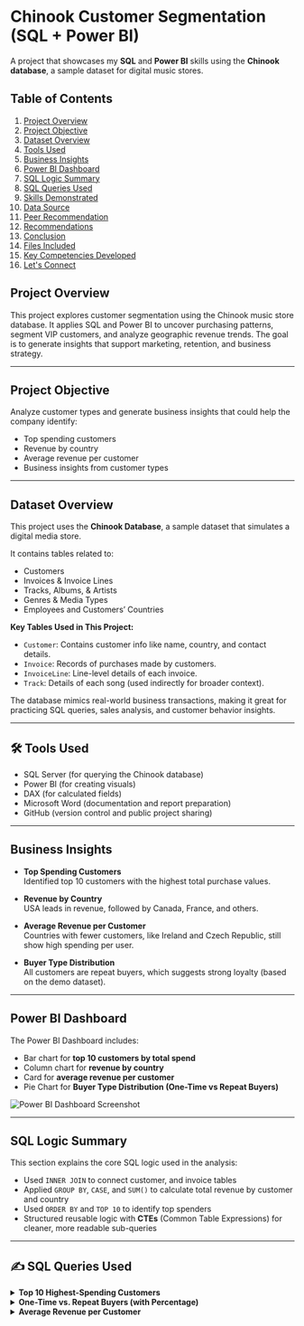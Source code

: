 # Chinook Customer Segmentation (SQL + Power BI)

A project that showcases my **SQL** and **Power BI** skills using the **Chinook database**, a sample dataset for digital music stores.

## Table of Contents

1. [Project Overview](#project-overview)  
2. [Project Objective](#project-objective)  
3. [Dataset Overview](#dataset-overview)  
4. [Tools Used](#-tools-used)  
5. [Business Insights](#business-insights)  
6. [Power BI Dashboard](#power-bi-dashboard)  
7. [SQL Logic Summary](#sql-logic-summary)  
8. [SQL Queries Used](#-sql-queries-used)  
9. [Skills Demonstrated](#skills-demonstrated)  
10. [Data Source](#data-source)  
11. [Peer Recommendation](#peer-recommendation)  
12. [Recommendations](#recommendations)  
13. [Conclusion](#conclusion)  
14. [Files Included](#files-included)  
15. [Key Competencies Developed](#key-competencies-developed)  
16. [Let's Connect](#lets-connect)



## Project Overview

This project explores customer segmentation using the Chinook music store database. It applies SQL and Power BI to uncover purchasing patterns, segment VIP customers, and analyze geographic revenue trends. The goal is to generate insights that support marketing, retention, and business strategy.


---

## Project Objective

Analyze customer types and generate business insights that could help the company identify:
- Top spending customers
- Revenue by country
- Average revenue per customer
- Business insights from customer types

---
## Dataset Overview

This project uses the **Chinook Database**, a sample dataset that simulates a digital media store.

It contains tables related to:
- Customers
- Invoices & Invoice Lines
- Tracks, Albums, & Artists
- Genres & Media Types
- Employees and Customers’ Countries

 **Key Tables Used in This Project:**
- `Customer`: Contains customer info like name, country, and contact details.
- `Invoice`: Records of purchases made by customers.
- `InvoiceLine`: Line-level details of each invoice.
- `Track`: Details of each song (used indirectly for broader context).

The database mimics real-world business transactions, making it great for practicing SQL queries, sales analysis, and customer behavior insights.

---

## 🛠 Tools Used
- SQL Server (for querying the Chinook database)
- Power BI (for creating visuals)
- DAX (for calculated fields)
- Microsoft Word (documentation and report preparation)
- GitHub (version control and public project sharing)

---

## Business Insights

-  **Top Spending Customers**  
  Identified top 10 customers with the highest total purchase values.

-  **Revenue by Country**  
  USA leads in revenue, followed by Canada, France, and others.

-  **Average Revenue per Customer**  
  Countries with fewer customers, like Ireland and Czech Republic, still show high spending per user.

-  **Buyer Type Distribution**  
  All customers are repeat buyers, which suggests strong loyalty (based on the demo dataset).

---

## Power BI Dashboard

The Power BI Dashboard includes:
- Bar chart for **top 10 customers by total spend**
- Column chart for **revenue by country**
- Card for **average revenue per customer**
- Pie Chart for **Buyer Type Distribution (One-Time vs Repeat Buyers)**


![Power BI Dashboard Screenshot](./PowerBI_Dashboard.png)

---

## SQL Logic Summary

This section explains the core SQL logic used in the analysis:

- Used `INNER JOIN` to connect customer, and invoice tables  
-  Applied `GROUP BY`, `CASE`, and `SUM()` to calculate total revenue by customer and country  
- Used `ORDER BY` and `TOP 10` to identify top spenders  
- Structured reusable logic with **CTEs** (Common Table Expressions) for cleaner, more readable sub-queries


---

## ✍️ SQL Queries Used

<details>
<summary><strong>Top 10 Highest-Spending Customers</strong></summary>

```sql
SELECT TOP 10 
    Customer.CustomerId,
    Customer.FirstName,
    Customer.LastName,
SUM(Invoice.Total) AS TotalSpent
FROM Customer
INNER JOIN Invoice ON Customer.CustomerId = Invoice.CustomerId
GROUP BY Customer.CustomerId, Customer.FirstName, Customer.LastName
ORDER BY TotalSpent DESC
```
</details>

 <details> 
 <summary><strong>One-Time vs. Repeat Buyers (with Percentage)</strong></summary>
```sql

WITH PurchaseCounts AS (
    SELECT Customer.CustomerId, 
           COUNT(*) AS InvoiceCount
    FROM Invoice
    INNER JOIN Customer ON Invoice.CustomerId = Customer.CustomerId
    GROUP BY Customer.CustomerId
),
CustomerType AS (
    SELECT 
        CASE 
            WHEN InvoiceCount = 1 THEN 'One-Time Buyer' 
            ELSE 'Repeat Buyer' 
        END AS BuyerType,
        COUNT(*) AS CountType
    FROM PurchaseCounts
    GROUP BY 
        CASE 
            WHEN InvoiceCount = 1 THEN 'One-Time Buyer' 
            ELSE 'Repeat Buyer' 
        END
)
SELECT 
    BuyerType,
    CountType,
    CAST(CountType * 100.0 / SUM(CountType) OVER () AS DECIMAL(5, 2)) AS Percentage
    FROM CustomerType
```
</details>

<details>
<summary><strong>Customers per Country + Revenue by Country</strong></summary>
```sql

SELECT 
    Customer.Country,
    COUNT(DISTINCT Customer.CustomerId) AS NumberOfCustomers,
    SUM(Invoice.Total) AS TotalRevenue
FROM Customer
INNER JOIN Invoice
ON
Customer.CustomerId = Invoice.CustomerId
GROUP BY Customer.Country
ORDER BY TotalRevenue DESC
```
</details>

<details>
<summary><strong>Average Revenue per Customer</strong></summary>
```sql

SELECT AVG(CustomerRevenue) AS AverageRevenuePerCustomer
FROM (
    SELECT 
        Customer.CustomerId,
        SUM(Invoice.Total) AS CustomerRevenue
    FROM Customer
    INNER JOIN Invoice ON Customer.CustomerId = Invoice.CustomerId
    GROUP BY Customer.CustomerId) AS RevenuePerCustomer
```
</details>

## Skills Demonstrated

- SQL Query Design & Optimization  
- Data Analysis & Business Insight Extraction  
- Power BI Dashboard Creation  
- Documentation & Communication  
- Collaboration & Peer Review  

---

## Data Source

- Chinook Music Store Sample Database  
- [Chinook GitHub Repository](https://github.com/lerocha/chinook-database)

---

## Peer Recommendation

Collaboratively reviewed by **Imoleayo**, who conducted a parallel **Sales & Revenue Analysis**.  
We exchanged feedback and elevated each other’s SQL logic and business alignment.

---

## Recommendations

- Focus retention efforts on top-spending customers  
- Target high-performing countries for future campaigns  
- Consider loyalty programs to boost revenue per customer  
- Investigate dataset anomalies (e.g., no one-time buyers)  

---

## Conclusion

This project merges **SQL fluency** with real-world business analysis.  
Despite being a demo dataset, it reflects the analytical thinking and storytelling expected in data-driven roles.  
From dashboard visuals to query logic, this segmentation study uncovers meaningful strategies for customer management and revenue growth.

---

## Files Included

| File | Description |
|------|-------------|
| `chinook_customer_segmentation.sql` | SQL queries used for analysis |
| `Customer_Segmentation_Dashboard_Chinook.pbix` | Power BI dashboard file |
| `README.md` | Project documentation |

---

## Key Competencies Developed

- Designed efficient and readable SQL queries to perform high-impact customer segmentation
- Extracted and synthesized purchase behavior to uncover actionable business insights
- Transformed raw data into strategic visuals using Power BI for stakeholder-ready reporting
- Engineered dynamic metrics with DAX to enhance dashboard interactivity and analytical depth

---

## Let's Connect

If you like this project or want to collaborate, feel free to reach out or connect with me on [LinkedIn](https://www.linkedin.com/).


